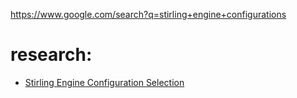 https://www.google.com/search?q=stirling+engine+configurations

# research:
- [Stirling Engine Configuration Selection](https://www.mdpi.com/1996-1073/11/3/584)
